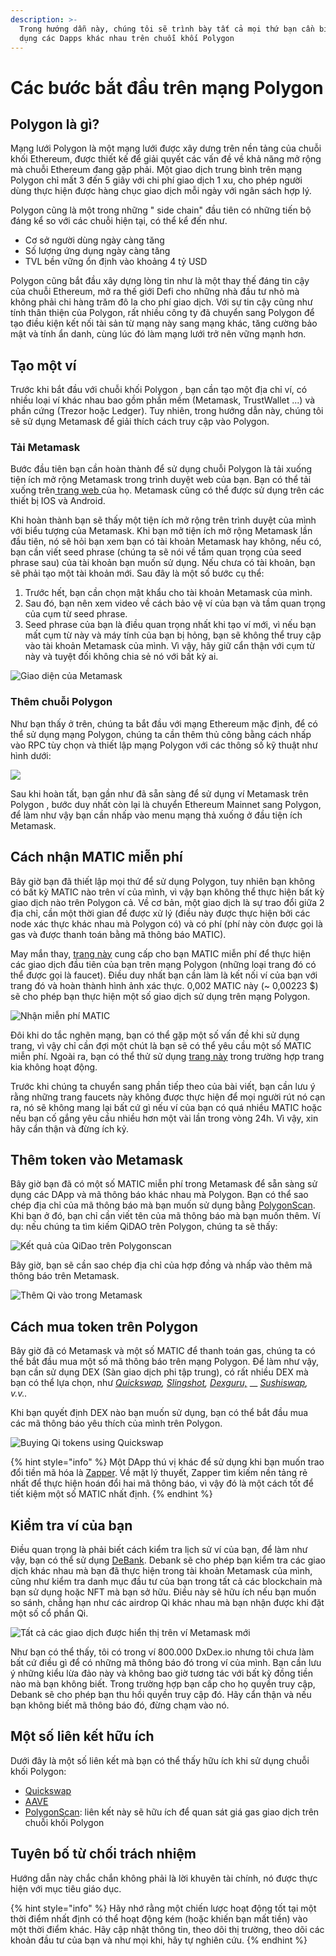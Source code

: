 ```yaml
---
description: >-
  Trong hướng dẫn này, chúng tôi sẽ trình bày tất cả mọi thứ bạn cần biết để sử
  dụng các Dapps khác nhau trên chuỗi khối Polygon
---
```


# Các bước bắt đầu trên mạng Polygon

## Polygon là gì?

Mạng lưới Polygon là một mạng lưới được xây dưng trên nền tảng của chuỗi khối Ethereum, được thiết kế để giải quyết các vấn đề về khả năng mở rộng mà chuỗi Ethereum đang gặp phải. Một giao dịch trung bình trên mạng Polygon chỉ mất 3 đến 5 giây với chi phí giao dịch 1 xu, cho phép người dùng thực hiện được hàng chục giao dịch mỗi ngày với ngân sách hợp lý.

Polygon cũng là một trong những " side chain" đầu tiên có những tiến bộ đáng kể so với các chuỗi hiện tại, có thể kể đến như.

* Cơ sở người dùng ngày càng tăng
* Số lượng ứng dụng ngày càng tăng
* TVL bền vững ổn định vào khoảng 4 tỷ USD

Polygon cũng bắt đầu xây dựng lòng tin như là một thay thế đáng tin cậy của chuỗi Ethereum, mở ra thế giới Defi cho những nhà đầu tư  nhỏ mà không phải chi hàng trăm đô la cho phí giao dịch. Với sự tin cậy cũng như tính thân thiện của Polygon, rất nhiều công ty đã chuyển sang Polygon để tạo điều kiện kết nối tài sản từ mạng này sang mạng khác, tăng cường bảo mật và tính ẩn danh, cùng lúc đó làm mạng lưới trở nên vững mạnh hơn.&#x20;

## Tạo một ví&#x20;

Trước khi bắt đầu với chuỗi khối Polygon , bạn cần tạo một địa chỉ ví, có nhiều loại ví khác nhau bao gồm phần mềm (Metamask, TrustWallet ...) và phần cứng (Trezor hoặc Ledger). Tuy nhiên, trong hướng dẫn này, chúng tôi sẽ sử dụng Metamask để giải thích cách truy cập vào Polygon.

### Tải Metamask

Bước đầu tiên bạn cần hoàn thành để sử dụng chuỗi Polygon là tải xuống tiện ích mở rộng Metamask trong trình duyệt web của bạn. Bạn có thể tải xuống trên[ trang web ](https://metamask.io/index.html)của họ. Metamask cũng có thể được sử dụng trên các thiết bị IOS và Android.

Khi hoàn thành bạn sẽ thấy một tiện ích mở rộng trên trình duyệt của mình với biểu tượng của Metamask. Khi bạn mở tiện ích mở rộng Metamask lần đầu tiên, nó sẽ hỏi bạn xem bạn có tài khoản Metamask hay không, nếu có, bạn cần viết seed phrase (chúng ta sẽ nói về tầm quan trọng của seed phrase sau) của tài khoản bạn muốn sử dụng. Nếu chưa có tài khoản, bạn sẽ phải tạo một tài khoản mới. Sau đây là một số bước cụ thể:

1. Trước hết, bạn cần chọn mật khẩu cho tài khoản Metamask của mình.&#x20;
2. Sau đó, bạn nên xem video về cách bảo vệ ví của bạn và tầm quan trọng của cụm từ seed phrase.
3. Seed phrase của bạn là điều quan trọng nhất khi tạo ví mới, vì nếu bạn mất cụm từ này và máy tính của bạn bị hỏng, bạn sẽ không thể truy cập vào tài khoản Metamask của mình. Vì vậy, hãy giữ cẩn thận với cụm từ này và tuyệt đối không chia sẻ nó với bất kỳ ai.

![Giao diện của Metamask](<../../.gitbook/assets/image (18).png>)

### Thêm chuỗi Polygon

Như bạn thấy ở trên, chúng ta bắt đầu với mạng Ethereum mặc định, để có thể sử dụng mạng Polygon, chúng ta cần thêm thủ công bằng cách nhấp vào RPC tùy chọn và thiết lập mạng  Polygon với các thông số kỹ thuật như hình dưới:

![](<../../.gitbook/assets/image (20).png>)

Sau khi hoàn tất, bạn gần như đã sẵn sàng để sử dụng ví Metamask trên Polygon , bước duy nhất còn lại là chuyển Ethereum Mainnet sang Polygon, để làm như vậy bạn cần nhấp vào menu mạng thả xuống ở đầu tiện ích Metamask.

## Cách nhận MATIC miễn phí

Bây giờ bạn đã thiết lập mọi thứ để sử dụng Polygon, tuy nhiên bạn không có bất kỳ MATIC nào trên ví của mình, vì vậy bạn không thể thực hiện bất kỳ giao dịch nào trên Polygon cả. Về cơ bản, một giao dịch là sự trao đổi giữa 2 địa chỉ, cần một thời gian để được xử lý (điều này được thực hiện bởi các node xác thực khác nhau mà Polygon có) và có phí (phí này còn được gọi là gas và được thanh toán bằng mã thông báo MATIC).

May mắn thay, [trang này](https://matic.supply) cung cấp cho bạn MATIC miễn phí để thực hiện các giao dịch đầu tiên của bạn trên mạng Polygon (những loại trang đó có thể được gọi là faucet). Điều duy nhất bạn cần làm là kết nối ví của bạn với trang đó và hoàn thành hình ảnh xác thực. 0,002 MATIC này (\~ 0,00223 $) sẽ cho phép bạn thực hiện một số giao dịch sử dụng trên mạng Polygon.

![Nhận miễn phí MATIC](<../../.gitbook/assets/image (23).png>)

Đôi khi do tắc nghẽn mạng, bạn có thể gặp một số vấn đề khi sử dụng trang, vì vậy chỉ cần đợi một chút là bạn sẽ có thể yêu cầu một số MATIC miễn phí. Ngoài ra, bạn có thể thử sử dụng [trang này](https://macncheese.finance/matic-polygon-mainnet-faucet.php) trong trường hợp trang kia không hoạt động.

Trước khi chúng ta chuyển sang phần tiếp theo của bài viết, bạn cần lưu ý rằng những trang faucets này không được thực hiện để mọi người rút nó cạn ra, nó sẽ không mang lại bất cứ gì nếu ví của bạn có quá nhiều MATIC hoặc nếu bạn cố gắng yêu cầu nhiều hơn một vài lần trong vòng 24h. Vì vậy, xin hãy cẩn thận và đừng ích kỷ.

## Thêm token vào Metamask

Bây giờ bạn đã có một số MATIC miễn phí trong Metamask để sẵn sàng sử dụng các DApp và mã thông báo khác nhau mà Polygon. Bạn có thể sao chép địa chỉ của mã thông báo mà bạn muốn sử dụng bằng [PolygonScan](https://polygonscan.com). Khi bạn ở đó, bạn chỉ cần viết tên của mã thông báo mà bạn muốn thêm. Ví dụ: nếu chúng ta tìm kiếm QiDAO trên Polygon, chúng ta sẽ thấy:

![Kết quả của QiDao trên Polygonscan](<../../.gitbook/assets/image (24).png>)

Bây giờ, bạn sẽ cần sao chép địa chỉ của hợp đồng và nhấp vào thêm mã thông báo trên Metamask.

![Thêm Qi vào trong Metamask](<../../.gitbook/assets/image (25).png>)

## Cách mua token trên Polygon

Bây giờ đã có Metamask và một số MATIC để thanh toán gas, chúng ta có thể bắt đầu mua một số mã thông báo trên mạng Polygon. Để làm như vậy, bạn cần sử dụng DEX (Sàn giao dịch phi tập trung), có rất nhiều DEX mà bạn có thể lựa chọn, như [_Quickswap_](https://quickswap.exchange/#/swap)_,_ [_Slingshot_](https://app.slingshot.finance/markets)_,_ [_Dexguru,_](https://dex.guru/token/0x76bf0c28e604cc3fe9967c83b3c3f31c213cfe64-polygon) __ [_Sushiswap_](https://app.sushi.com/vi/swap)_, v.v.._&#x20;

Khi bạn quyết định DEX nào bạn muốn sử dụng, bạn có thể bắt đầu mua các mã thông báo yêu thích của mình trên Polygon.

![Buying Qi tokens using Quickswap](<../../.gitbook/assets/image (26).png>)

{% hint style="info" %}
Một DApp thú vị khác để sử dụng khi bạn muốn trao đổi tiền mã hóa là [Zapper](https://zapper.fi). Về mặt lý thuyết, Zapper tìm kiếm nền tảng rẻ nhất để thực hiện hoán đổi hai mã thông báo, vì vậy đó là một cách tốt để tiết kiệm một số MATIC nhất định.
{% endhint %}

## Kiểm tra ví của bạn

Điều quan trọng là phải biết cách kiểm tra lịch sử ví của bạn, để làm như vậy, bạn có thể sử dụng [DeBank](https://debank.com). Debank sẽ cho phép bạn kiểm tra các giao dịch khác nhau mà bạn đã thực hiện trong tài khoản Metamask của mình, cũng như kiểm tra danh mục đầu tư của bạn trong tất cả các blockchain mà bạn sử dụng hoặc NFT mà bạn sở hữu. Điều này sẽ hữu ích nếu bạn muốn so sánh, chẳng hạn như các airdrop Qi khác nhau mà bạn nhận được khi đặt một số cổ phần Qi.

![Tất cả các giao dịch được hiển thị trên ví Metamask mới ](<../../.gitbook/assets/image (27).png>)

Như bạn có thể thấy, tôi có trong ví 800.000 DxDex.io nhưng tôi chưa làm bất cứ điều gì để có những mã thông báo đó trong ví của mình. Bạn cần lưu ý những kiểu lừa đảo này và không bao giờ tương tác với bất kỳ đồng tiền nào mà bạn không biết. Trong trường hợp bạn cấp cho họ quyền truy cập, Debank sẽ cho phép bạn thu hồi quyền truy cập đó. Hãy cẩn thận và nếu bạn không biết mã thông báo đó, đừng chạm vào nó.

## Một số liên kết hữu ích

Dưới đây là một số liên kết mà bạn có thể thấy hữu ích khi sử dụng chuỗi khối Polygon:

* [Quickswap](https://quickswap.exchange/#/swap)
* &#x20;[AAVE](https://app.aave.com)
* [PolygonScan](https://polygonscan.com/gastracker/): liên kết này sẽ hữu ích để quan sát giá gas giao dịch trên chuỗi khối Polygon

## Tuyên bố từ chối trách nhiệm

Hướng dẫn này chắc chắn không phải là lời khuyên tài chính, nó được thực hiện với mục tiêu giáo dục.

{% hint style="info" %}
Hãy nhớ rằng một chiến lược hoạt động tốt tại một thời điểm nhất định có thể hoạt động kém (hoặc khiến bạn mất tiền) vào một thời điểm khác. Hãy cập nhật thông tin, theo dõi thị trường, theo dõi các khoản đầu tư của bạn và như mọi khi, hãy tự nghiên cứu.
{% endhint %}

